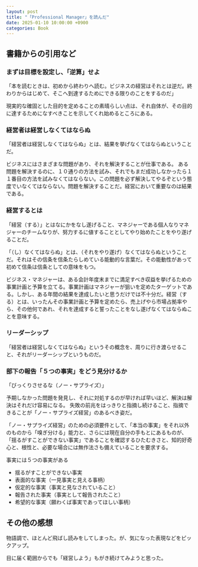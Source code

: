 ```yaml
---
layout: post
title: "「Professional Manager」を読んだ"
date: 2025-01-10 10:00:00 +0900
categories: Book
---
```


## 書籍からの引用など

### まずは目標を設定し、「逆算」せよ
「本を読むときは、初めから終わりへ読む。ビジネスの経営はそれとは逆だ。終わりからはじめて、そこへ到達するためにできる限りのことをするのだ」

現実的な確固とした目的を定めることの素晴らしい点は、それ自体が、その目的に達するためになすべきことを示してくれ始めるところにある。

### 経営者は経営しなくてはならぬ
「経営者は経営しなくてはならぬ」とは、結果を挙げなくてはならぬということだ。

ビジネスにはさまざまな問題があり、それを解決することが仕事である。
ある問題を解決するのに、１０通りの方法を試み、それでもまだ成功しなかったら１１番目の方法を試みなくてはならない。この問題を必ず解決してやるぞという態度でいなくてはならない。問題を解決することだ。経営において重要なのは結果である。

### 経営するとは
「経営（する）」とはなにかをなし遂げること、マネジャーである個人なりマネジャーのチームなりが、努力するに値することとしてやり始めたことをやり遂げることだ。

「（し）なくてはならぬ」とは、（それをやり遂げ）なくてはならぬということだ。それはその信条を信条たらしめている能動的な言葉だ。その能動性があって初めて信条は信条としての意味をもつ。

ビジネス・マネジャーは、ある会計年度末までに満足すべき収益を挙げるための事業計画と予算を立てる。事業計画はマネジャーが狙いを定めたターゲットである。しかし、ある年間の結果を達成したいと思うだけでは不十分だ。経営（する）とは、いったんその事業計画と予算を定めたら、売上げやら市場占拠率やら、その他何であれ、それを達成すると誓ったことをなし遂げなくてはならぬことを意味する。

### リーダーシップ
「経営者は経営しなくてはならぬ」というその概念を、周りに行き渡らせること、それがリーダーシップというものだ。

### 部下の報告「５つの事実」をどう見分けるか
「びっくりさせるな（ノー・サプライズ）」

予期しなかった問題を発見し、それに対処するのが早ければ早いほど、解決は解決はそれだけ容易になる。
失敗の前兆をはっきりと指摘し続けること、指摘できることが「ノー・サプライズ経営」のあるべき姿だ。

「ノー・サプライズ経営」のための必須要件として、「本当の事実」をそれ以外のものから「嗅ぎ分ける」能力と、さらには現在自分の手もとにあるものが、「揺るがすことができない事実」であることを確認するひたむきさと、知的好奇心と、根性と、必要な場合には無作法さも備えていることを要求する。

事実には５つの事実がある
- 揺るがすことができない事実
- 表面的な事実（一見事実と見える事柄）
- 仮定的な事実（事実と見なされていること）
- 報告された事実（事実として報告されたこと）
- 希望的な事実（願わくば事実であってほしい事柄）

## その他の感想
物語調で、ほとんど飛ばし読みをしてしまった。が、気になった表現などをピックアップ。

目に届く範囲からでも「経営しよう」もがき続けてみようと思った。